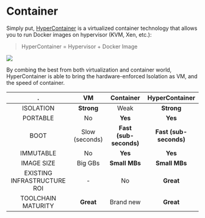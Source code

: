 # Container

Simply put, [HyperContainer](https://github.com/hyperhq/hyper) is a virtualized container technology that allows you to run Docker images on hypervisor (KVM, Xen, etc.):

> HyperContainer = Hypervisor + Docker Image

![](https://trello-attachments.s3.amazonaws.com/5694785e124f36d746f5c7be/1511x393/b8b5cd31b59af44c0c86349e150438fb/HyperContainer_vs_LinuxContainer.png)

By combing the best from both virtualization and container world, HyperContainer is able to bring the hardware-enforced Isolation as VM, and the speed of container.

|  . | VM | Container | HyperContainer |
|:-:|:-:|:-:|:-:|
|ISOLATION|**Strong**|Weak|**Strong**|
|PORTABLE   |No   |**Yes**   |**Yes**   |
|BOOT|Slow (seconds)   |**Fast (sub-seconds)**   |**Fast (sub-seconds)**   |
|IMMUTABLE|No  |**Yes**   |**Yes**   |
|IMAGE SIZE	|Big GBs  |**Small MBs**   |**Small MBs**   |
|EXISTING INFRASTRUCTURE ROI|-  |No  |**Great**  |
|TOOLCHAIN MATURITY	|**Great**  |Brand new   |**Great**  |
